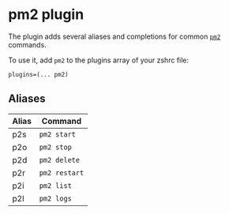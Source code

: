 # pm2 plugin

The plugin adds several aliases and completions for common
[`pm2`](HTTP://pm2.keymetrics.io/) commands.

To use it, add `pm2` to the plugins array of your zshrc file:

```
plugins=(... pm2)
```

## Aliases

| Alias | Command       |
| ----- | ------------- |
| p2s   | `pm2 start`   |
| p2o   | `pm2 stop`    |
| p2d   | `pm2 delete`  |
| p2r   | `pm2 restart` |
| p2i   | `pm2 list`    |
| p2l   | `pm2 logs`    |
